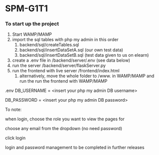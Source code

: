 # SPM-G1T1
 

### To start up the project 
1. Start WAMP/MAMP
2. import the sql tables with php my admin in this order
    1. backend/sql/createTables.sql 
    2. backend/sql/insertDataSetA.sql (our own test data)
    3. backend/sql/insertDataSetB.sql (test data given to us on elearn)
3. create a .env file in /backend/server/.env (see data below)
4. run the server /backend/server/flaskServer.py
5. run the frontend with live server /frontend/index.html
    1. alternatively, move the whole folder to /www. in WAMP/MAMP and run the run the frontend with WAMP/MAMP 

.env
DB_USERNAME = \<insert your php my admin DB username\>

DB_PASSWORD = \<insert your php my admin DB password\>

To note:


when login, choose the role you want to view the pages for

choose any email from the dropdown (no need password)

click login

login and password management to be completed in further releases